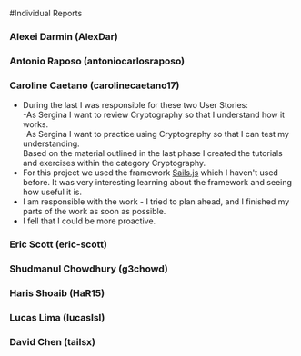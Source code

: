 #Individual Reports

<h3>Alexei Darmin (AlexDar)</h3>  

<h3>Antonio Raposo (antoniocarlosraposo)</h3>

<h3>Caroline Caetano (carolinecaetano17)</h3> 
<ul>
  <li>
    During the last I was responsible for these two User Stories:<br>
    -As Sergina I want to review Cryptography so that I understand how it works.<br>
    -As Sergina I want to practice using Cryptography so that I can test my understanding.<br>
    Based on the material outlined in the last phase I created the tutorials and exercises within the category Cryptography.
  </li>
  <li>
    For this project we used the framework <a href= "http://sailsjs.org/#!/">Sails.js</a> which I haven't used before. It was very interesting learning about the framework and seeing how useful it is.
  </li>
  <li> 
  I am responsible with the work - I tried to plan ahead, and I finished my parts of the work as soon as possible.
  </li>
  <li> I fell that I could be more proactive.</li>
</ul>

<h3>Eric Scott (eric-scott)</h3>  

<h3>Shudmanul Chowdhury (g3chowd)</h3>  

<h3>Haris Shoaib (HaR15)</h3>  

<h3>Lucas Lima (lucaslsl)</h3>  

<h3>David Chen (tailsx)</h3>
